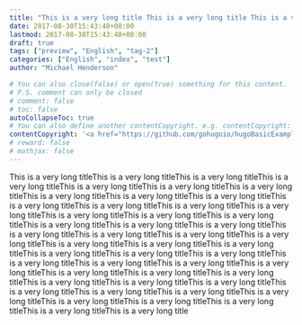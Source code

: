```yaml
---
title: "This is a very long title This is a very long title This is a very long title This is a very long title This is a very long title"
date: 2017-08-30T15:43:48+08:00
lastmod: 2017-08-30T15:43:48+08:00
draft: true
tags: ["preview", "English", "tag-2"]
categories: ["English", "index", "test"]
author: "Michael Henderson"

# You can also close(false) or open(true) something for this content.
# P.S. comment can only be closed
# comment: false
# toc: false
autoCollapseToc: true
# You can also define another contentCopyright. e.g. contentCopyright: "This is another copyright."
contentCopyright: '<a href="https://github.com/gohugoio/hugoBasicExample" rel="noopener" target="_blank">See origin</a>'
# reward: false
# mathjax: false
---
```


This is a very long titleThis is a very long titleThis is a very long titleThis is a very long titleThis is a very long titleThis is a very long titleThis is a very long titleThis is a very long titleThis is a very long titleThis is a very long titleThis is a very long titleThis is a very long titleThis is a very long titleThis is a very long titleThis is a very long titleThis is a very long titleThis is a very long titleThis is a very long titleThis is a very long titleThis is a very long titleThis is a very long titleThis is a very long titleThis is a very long titleThis is a very long titleThis is a very long titleThis is a very long titleThis is a very long titleThis is a very long titleThis is a very long titleThis is a very long titleThis is a very long titleThis is a very long titleThis is a very long titleThis is a very long titleThis is a very long titleThis is a very long titleThis is a very long titleThis is a very long titleThis is a very long titleThis is a very long titleThis is a very long titleThis is a very long titleThis is a very long titleThis is a very long titleThis is a very long titleThis is a very long titleThis is a very long titleThis is a very long titleThis is a very long title